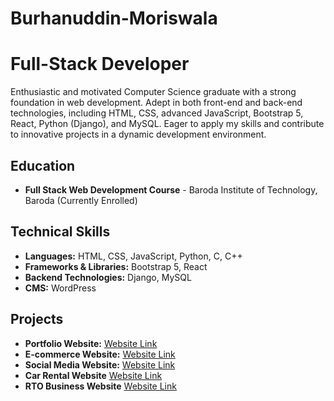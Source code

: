 # Burhanuddin-Moriswala

<h1>Full-Stack Developer</h1>

<p>
    Enthusiastic and motivated Computer Science graduate with a strong foundation in web development. 
    Adept in both front-end and back-end technologies, including HTML, CSS, advanced JavaScript, 
    Bootstrap 5, React, Python (Django), and MySQL. Eager to apply my skills and contribute to 
    innovative projects in a dynamic development environment.
</p>

<h2>Education</h2>
<ul>
    <li><strong>Full Stack Web Development Course</strong> - Baroda Institute of Technology, Baroda (Currently Enrolled)</li>
</ul>

<h2>Technical Skills</h2>
<ul>
    <li><strong>Languages:</strong> HTML, CSS, JavaScript, Python, C, C++</li>
    <li><strong>Frameworks & Libraries:</strong> Bootstrap 5, React</li>
    <li><strong>Backend Technologies:</strong> Django, MySQL</li>
    <li><strong>CMS:</strong> WordPress</li>
</ul>

<h2>Projects</h2>
<ul>
    <li><strong>Portfolio Website:</strong> <a href="https://webvisionary.pythonanywhere.com/">Website Link</a></li>
    <li><strong>E-commerce Website:</strong> <a href="http://burhanuddin52.pythonanywhere.com/">Website Link</a></li>
    <li><strong>Social Media  Website:</strong> <a href="https://pistagramapp.pythonanywhere.com/">Website Link</a></li>
    <li><strong>Car Rental Website</strong> <a href="https://car-burhani.netlify.app/">Website Link</a></li>
    <li><strong>RTO Business Website</strong> <a href="https://rtoservices.netlify.app/">Website Link</a></li>
    
</ul>
